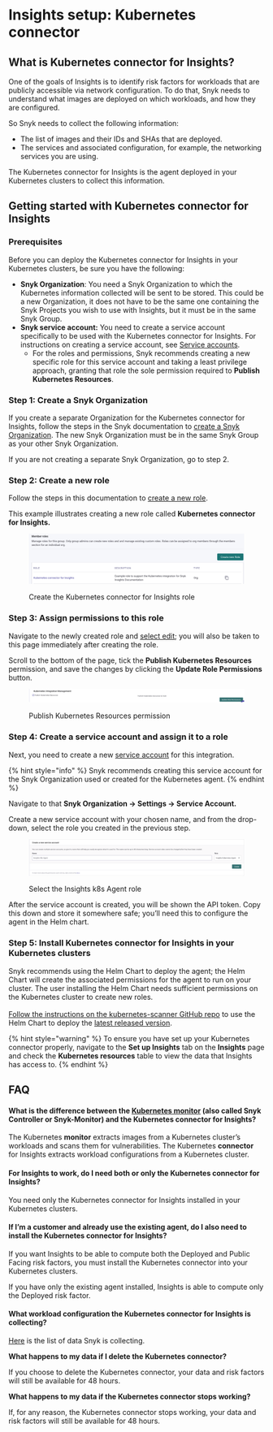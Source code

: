 # Insights setup: Kubernetes connector

## What is Kubernetes connector for Insights?

One of the goals of Insights is to identify risk factors for workloads that are publicly accessible via network configuration. To do that, Snyk needs to understand what images are deployed on which workloads, and how they are configured.

So Snyk needs to collect the following information:

* The list of images and their IDs and SHAs that are deployed.
* The services and associated configuration, for example, the networking services you are using.

The Kubernetes connector for Insights is the agent deployed in your Kubernetes clusters to collect this information.

## Getting started with Kubernetes connector for Insights

### Prerequisites

Before you can deploy the Kubernetes connector for Insights in your Kubernetes clusters, be sure you have the following:

* **Snyk Organization**: You need a Snyk Organization to which the Kubernetes information collected will be sent to be stored. This could be a new Organization, it does not have to be the same one containing the Snyk Projects you wish to use with Insights, but it must be in the same Snyk Group.
* **Snyk service account:** You need to create a service account specifically to be used with the Kubernetes connector for Insights. For instructions on creating a service account, see [Service accounts](../../../enterprise-setup/service-accounts/).
  * For the roles and permissions, Snyk recommends creating a new specific role for this service account and taking a least privilege approach, granting that role the sole permission required to **Publish Kubernetes Resources**.

### Step 1: Create a Snyk Organization

If you create a separate Organization for the Kubernetes connector for Insights, follow the steps in the Snyk documentation to [create a Snyk Organization](../../../snyk-admin/manage-groups-and-organizations/manage-organizations.md#create-an-organization). The new Snyk Organization must be in the same Snyk Group as your other Snyk Organization.

If you are not creating a separate Snyk Organization, go to step 2.

### Step 2: Create a new role

Follow the steps in this documentation to [create a new role](../../../snyk-admin/manage-permissions-and-roles/manage-member-roles.md#create-a-role).

This example illustrates creating a new role called **Kubernetes connector for Insights.**

<figure><img src="../../../.gitbook/assets/image (14) (1) (1).png" alt="Create the Kubernetes connector for Insights role"><figcaption><p>Create the Kubernetes connector for Insights role</p></figcaption></figure>

### Step 3: Assign permissions to this role

Navigate to the newly created role and [select edit](../../../snyk-admin/manage-permissions-and-roles/manage-member-roles.md#edit-a-role); you will also be taken to this page immediately after creating the role.

Scroll to the bottom of the page, tick the **Publish Kubernetes Resources** permission, and save the changes by clicking the **Update Role Permissions** button.

<figure><img src="../../../.gitbook/assets/image (12) (1) (1).png" alt="Publish Kubernetes Resources permission"><figcaption><p>Publish Kubernetes Resources permission</p></figcaption></figure>

### Step 4: Create a service account and assign it to a role

Next, you need to create a new [service account](../../../enterprise-setup/service-accounts/) for this integration.

{% hint style="info" %}
Snyk recommends creating this service account for the Snyk Organization used or created for the Kubernetes agent.
{% endhint %}

Navigate to that **Snyk Organization -> Settings -> Service Account.**

Create a new service account with your chosen name, and from the drop-down, select the role you created in the previous step.

<figure><img src="../../../.gitbook/assets/image (11) (2) (1).png" alt="Select the Insights k8s Agent role"><figcaption><p>Select the Insights k8s Agent role</p></figcaption></figure>

After the service account is created, you will be shown the API token. Copy this down and store it somewhere safe; you’ll need this to configure the agent in the Helm chart.

### Step 5: Install Kubernetes connector for Insights in your Kubernetes clusters

Snyk recommends using the Helm Chart to deploy the agent; the Helm Chart will create the associated permissions for the agent to run on your cluster. The user installing the Helm Chart needs sufficient permissions on the Kubernetes cluster to create new roles.\
\
[Follow the instructions on the kubernetes-scanner GitHub repo](https://github.com/snyk/kubernetes-scanner) to use the Helm Chart to deploy the [latest released version](https://github.com/snyk/kubernetes-scanner/releases).

{% hint style="warning" %}
To ensure you have set up your Kubernetes connector properly, navigate to the **Set up Insights** tab on the **Insights** page and check the **Kubernetes resources** table to view the data that Insights has access to.
{% endhint %}

## FAQ

#### **What is the difference between the** [**Kubernetes monitor**](../../../scan-using-snyk/snyk-container/integrate-with-kubernetes/overview-of-the-kubernetes-integration/) **(also called Snyk Controller or Snyk-Monitor) and the Kubernetes connector for Insights?**

The Kubernetes **monitor** extracts images from a Kubernetes cluster’s workloads and scans them for vulnerabilities. The Kubernetes **connector** for Insights extracts workload configurations from a Kubernetes cluster.

#### **For Insights to work, do I need both or only the Kubernetes connector for Insights?**

You need only the Kubernetes connector for Insights installed in your Kubernetes clusters.

#### **If I’m a customer and already use the existing agent, do I also need to install the Kubernetes connector for Insights?**

If you want Insights to be able to compute both the Deployed and Public Facing risk factors, you must install the Kubernetes connector into your Kubernetes clusters.

If you have only the existing agent installed, Insights is able to compute only the Deployed risk factor.

#### **What workload configuration the Kubernetes connector for Insights is collecting?**

[Here](https://github.com/snyk/kubernetes-scanner/blob/main/helm/kubernetes-scanner/values.yaml) is the list of data Snyk is collecting.

**What happens to my data if I delete the Kubernetes connector?**

If you choose to delete the Kubernetes connector, your data and risk factors will still be available for 48 hours.

**What happens to my data if the Kubernetes connector stops working?**

If, for any reason, the Kubernetes connector stops working, your data and risk factors will still be available for 48 hours.
